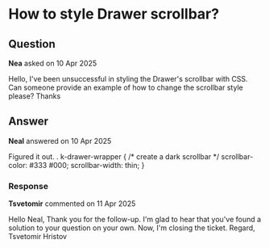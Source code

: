 # How to style Drawer scrollbar?

## Question

**Nea** asked on 10 Apr 2025

Hello, I've been unsuccessful in styling the Drawer's scrollbar with CSS. Can someone provide an example of how to change the scrollbar style please? Thanks

## Answer

**Neal** answered on 10 Apr 2025

Figured it out. . k-drawer-wrapper { /* create a dark scrollbar */ scrollbar-color: #333 #000; scrollbar-width: thin; }

### Response

**Tsvetomir** commented on 11 Apr 2025

Hello Neal, Thank you for the follow-up. I'm glad to hear that you've found a solution to your question on your own. Now, I'm closing the ticket. Regard, Tsvetomir Hristov

